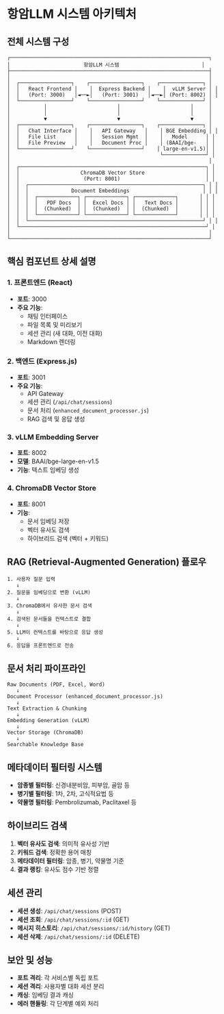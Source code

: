 # 항암LLM 시스템 아키텍처

## 전체 시스템 구성

```
┌─────────────────────────────────────────────────────────────────┐
│                        항암LLM 시스템                           │
├─────────────────────────────────────────────────────────────────┤
│                                                                 │
│  ┌─────────────────┐    ┌─────────────────┐    ┌──────────────┐ │
│  │   React Frontend │    │  Express Backend │    │  vLLM Server │ │
│  │   (Port: 3000)   │◄──►│   (Port: 3001)   │◄──►│ (Port: 8002) │ │
│  └─────────────────┘    └─────────────────┘    └──────────────┘ │
│           │                       │                       │     │
│           │                       │                       │     │
│           ▼                       ▼                       ▼     │
│  ┌─────────────────┐    ┌─────────────────┐    ┌──────────────┐ │
│  │   Chat Interface │    │   API Gateway   │    │ BGE Embedding │ │
│  │   File List      │    │   Session Mgmt  │    │   Model      │ │
│  │   File Preview   │    │   Document Proc │    │ (BAAI/bge-   │ │
│  └─────────────────┘    └─────────────────┘    │ large-en-v1.5)│ │
│                                                 └──────────────┘ │
│                                                                 │
│  ┌─────────────────────────────────────────────────────────────┐ │
│  │                    ChromaDB Vector Store                    │ │
│  │                     (Port: 8001)                            │ │
│  │  ┌─────────────────────────────────────────────────────────┐ │ │
│  │  │              Document Embeddings                        │ │ │
│  │  │  ┌─────────────┐ ┌─────────────┐ ┌─────────────┐       │ │ │
│  │  │  │   PDF Docs  │ │  Excel Docs │ │   Text Docs │       │ │ │
│  │  │  │  (Chunked)  │ │  (Chunked)  │ │  (Chunked)  │       │ │ │
│  │  │  └─────────────┘ └─────────────┘ └─────────────┘       │ │ │
│  │  └─────────────────────────────────────────────────────────┘ │ │
│  └─────────────────────────────────────────────────────────────┘ │
│                                                                 │
└─────────────────────────────────────────────────────────────────┘
```

## 핵심 컴포넌트 상세 설명

### 1. 프론트엔드 (React)
- **포트**: 3000
- **주요 기능**:
  - 채팅 인터페이스
  - 파일 목록 및 미리보기
  - 세션 관리 (새 대화, 이전 대화)
  - Markdown 렌더링

### 2. 백엔드 (Express.js)
- **포트**: 3001
- **주요 기능**:
  - API Gateway
  - 세션 관리 (`/api/chat/sessions`)
  - 문서 처리 (`enhanced_document_processor.js`)
  - RAG 검색 및 응답 생성

### 3. vLLM Embedding Server
- **포트**: 8002
- **모델**: BAAI/bge-large-en-v1.5
- **기능**: 텍스트 임베딩 생성

### 4. ChromaDB Vector Store
- **포트**: 8001
- **기능**: 
  - 문서 임베딩 저장
  - 벡터 유사도 검색
  - 하이브리드 검색 (벡터 + 키워드)

## RAG (Retrieval-Augmented Generation) 플로우

```
1. 사용자 질문 입력
   ↓
2. 질문을 임베딩으로 변환 (vLLM)
   ↓
3. ChromaDB에서 유사한 문서 검색
   ↓
4. 검색된 문서들을 컨텍스트로 결합
   ↓
5. LLM이 컨텍스트를 바탕으로 응답 생성
   ↓
6. 응답을 프론트엔드로 전송
```

## 문서 처리 파이프라인

```
Raw Documents (PDF, Excel, Word)
   ↓
Document Processor (enhanced_document_processor.js)
   ↓
Text Extraction & Chunking
   ↓
Embedding Generation (vLLM)
   ↓
Vector Storage (ChromaDB)
   ↓
Searchable Knowledge Base
```

## 메타데이터 필터링 시스템

- **암종별 필터링**: 신경내분비암, 피부암, 골암 등
- **병기별 필터링**: 1차, 2차, 고식적요법 등
- **약물명 필터링**: Pembrolizumab, Paclitaxel 등

## 하이브리드 검색

1. **벡터 유사도 검색**: 의미적 유사성 기반
2. **키워드 검색**: 정확한 용어 매칭
3. **메타데이터 필터링**: 암종, 병기, 약물명 기준
4. **결과 랭킹**: 유사도 점수 기반 정렬

## 세션 관리

- **세션 생성**: `/api/chat/sessions` (POST)
- **세션 조회**: `/api/chat/sessions/:id` (GET)
- **메시지 히스토리**: `/api/chat/sessions/:id/history` (GET)
- **세션 삭제**: `/api/chat/sessions/:id` (DELETE)

## 보안 및 성능

- **포트 격리**: 각 서비스별 독립 포트
- **세션 격리**: 사용자별 대화 세션 분리
- **캐싱**: 임베딩 결과 캐싱
- **에러 핸들링**: 각 단계별 예외 처리 